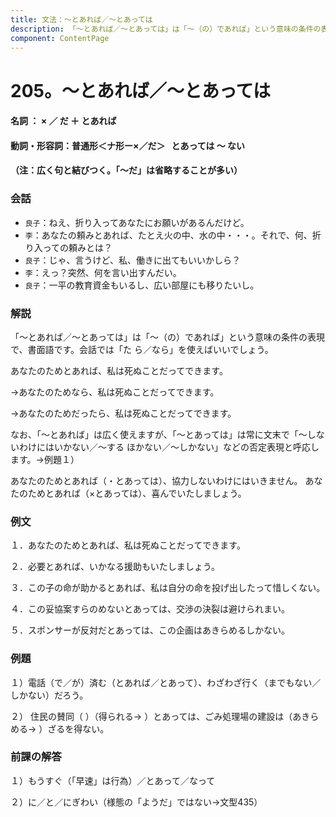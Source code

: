 ```yaml
---
title: 文法：～とあれば／～とあっては
description: 「～とあれば／～とあっては」は「～（の）であれば」という意味の条件の表現で、書面語です。会話では「た ら／なら」を使えばいいでしょう。
component: ContentPage
---
```



# 205。～とあれば／～とあっては
#### 名詞 ： × ／ だ ＋ とあれば  
#### 動詞・形容詞：普通形＜ナ形ー×／だ＞   とあっては ～ ない
#### （注：広く句と結びつく。「～だ」は省略することが多い）  
### 会話
- `良子`：ねえ、折り入ってあなたにお願いがあるんだけど。
- `李`：あなたの頼みとあれば、たとえ火の中、水の中・・・。それで、何、折り入っての頼みとは？
- `良子`：じゃ、言うけど、私、働きに出てもいいかしら？
- `李`：えっ？突然、何を言い出すんだい。
- `良子`：一平の教育資金もいるし、広い部屋にも移りたいし。
### 解説
「～とあれば／～とあっては」は「～（の）であれば」という意味の条件の表現で、書面語です。会話では「た ら／なら」を使えばいいでしょう。

あなたのためとあれば、私は死ぬことだってできます。

→あなたのためなら、私は死ぬことだってできます。

→あなたのためだったら、私は死ぬことだってできます。

なお、「～とあれば」は広く使えますが、「～とあっては」は常に文末で「～しないわけにはいかない／～する ほかない／～しかない」などの否定表現と呼応します。→例題１）

あなたのためとあれば（・とあっては）、協力しないわけにはいきません。 あなたのためとあれば（×とあっては）、喜んでいたしましょう。
### 例文
１．あなたのためとあれば、私は死ぬことだってできます。

２．必要とあれば、いかなる援助もいたしましょう。

３．この子の命が助かるとあれば、私は自分の命を投げ出したって惜しくない。

４．この妥協案すらのめないとあっては、交渉の決裂は避けられまい。

５．スポンサーが反対だとあっては、この企画はあきらめるしかない。
### 例題
１）電話（で／が）済む（とあれば／とあって）、わざわざ行く（までもない／しかない）だろう。

２） 住民の賛同（ ）（得られる→ ）とあっては、ごみ処理場の建設は（あきらめる→ ）ざるを得ない。      
### 前課の解答
１）もうすぐ（「早速」は行為）／とあって／なって

２）に／と／にぎわい（様態の「ようだ」ではない→文型435）

